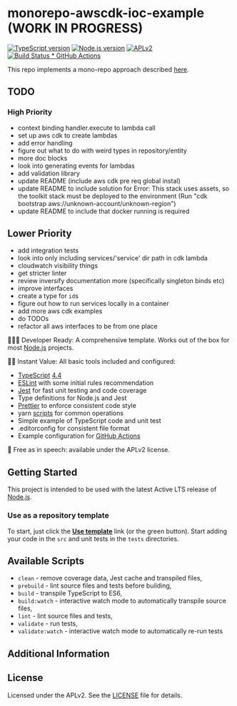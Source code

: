 # monorepo-awscdk-ioc-example (WORK IN PROGRESS)

[![TypeScript version][ts-badge]][typescript-4-4]
[![Node.js version][nodejs-badge]][nodejs]
[![APLv2][license-badge]][license]
[![Build Status * GitHub Actions][gha-badge]][gha-ci]

This repo implements a mono-repo approach described [here](https://www.serverless.com/blog/structuring-a-real-world-serverless-app).

## TODO

### High Priority

* context binding handler.execute to lambda call
* set up aws cdk to create lambdas
* add error handling
* figure out what to do with weird types in repository/entity
* more doc blocks
* look into generating events for lambdas
* add validation library
* update README (include aws cdk pre req global instal)
* update README to include solution for Error: This stack uses assets, so the toolkit stack must be deployed to the environment (Run "cdk bootstrap aws://unknown-account/unknown-region")
* update README to include that docker running is required

## Lower Priority

* add integration tests
* look into only including services/'service' dir path in cdk lambda
* cloudwatch visibility things
* get stricter linter
* review inversify documentation more (specifically singleton binds etc)
* improve interfaces
* create a type for `id`s
* figure out how to run services locally in a container
* add more aws cdk examples
* do TODOs
* refactor all aws interfaces to be from one place

👩🏻‍💻 Developer Ready: A comprehensive template. Works out of the box for most [Node.js][nodejs] projects.

🏃🏽 Instant Value: All basic tools included and configured:

* [TypeScript][typescript] [4.4][typescript-4-4]
* [ESLint][eslint] with some initial rules recommendation
* [Jest][jest] for fast unit testing and code coverage
* Type definitions for Node.js and Jest
* [Prettier][prettier] to enforce consistent code style
* yarn [scripts](#available-scripts) for common operations
* Simple example of TypeScript code and unit test
* .editorconfig for consistent file format
* Example configuration for [GitHub Actions][gh-actions]

🤲 Free as in speech: available under the APLv2 license.

## Getting Started

This project is intended to be used with the latest Active LTS release of [Node.js][nodejs].

### Use as a repository template

To start, just click the **[Use template][repo-template-action]** link (or the green button). Start adding your code in the `src` and unit tests in the `tests` directories.

## Available Scripts

* `clean` - remove coverage data, Jest cache and transpiled files,
* `prebuild` - lint source files and tests before building,
* `build` - transpile TypeScript to ES6,
* `build:watch` - interactive watch mode to automatically transpile source files,
* `lint` - lint source files and tests,
* `validate` - run tests,
* `validate:watch` - interactive watch mode to automatically re-run tests

## Additional Information

## License

Licensed under the APLv2. See the [LICENSE](https://github.com/jsynowiec/node-typescript-boilerplate/blob/main/LICENSE) file for details.

[ts-badge]: https://img.shields.io/badge/TypeScript-4.4-blue.svg
[nodejs-badge]: https://img.shields.io/badge/Node.js->=%2014-blue.svg
[nodejs]: https://nodejs.org/dist/latest-v14.x/docs/api/
[gha-badge]: https://github.com/ericvtheg/monorepo-awscdk-ioc-example/actions/workflows/nodejs.yml/badge.svg
[gha-ci]: https://github.com/ericvtheg/monorepo-awscdk-ioc-example/actions/workflows/nodejs.yml
[typescript]: https://www.typescriptlang.org/
[typescript-4-4]: https://www.typescriptlang.org/docs/handbook/release-notes/typescript-4-4.html
[license-badge]: https://img.shields.io/badge/license-APLv2-blue.svg
[license]: https://github.com/jsynowiec/node-typescript-boilerplate/blob/main/LICENSE
[jest]: https://facebook.github.io/jest/
[eslint]: https://github.com/eslint/eslint
[wiki-js-tests]: https://github.com/jsynowiec/node-typescript-boilerplate/wiki/Unit-tests-in-plain-JavaScript
[prettier]: https://prettier.io
[gh-actions]: https://github.com/features/actions
[repo-template-action]: https://github.com/ericvtheg/monorepo-awscdk-ioc-example/generate
